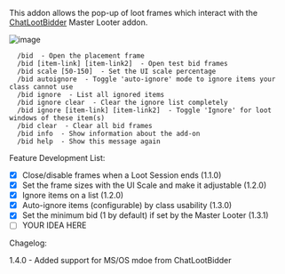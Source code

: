 This addon allows the pop-up of loot frames which interact with the [ChatLootBidder](https://github.com/trumpetx/ChatLootBidder)  Master Looter addon.

![image](https://github.com/trumpetx/NotChatLootBidder/assets/115343/425413b5-f34d-415a-b8e6-77a32354ec41)

```
  /bid  - Open the placement frame
  /bid [item-link] [item-link2]  - Open test bid frames
  /bid scale [50-150]  - Set the UI scale percentage
  /bid autoignore  - Toggle 'auto-ignore' mode to ignore items your class cannot use
  /bid ignore  - List all ignored items
  /bid ignore clear  - Clear the ignore list completely
  /bid ignore [item-link] [item-link2]  - Toggle 'Ignore' for loot windows of these item(s)
  /bid clear  - Clear all bid frames
  /bid info  - Show information about the add-on
  /bid help  - Show this message again
```


Feature Development List:
- [X] Close/disable frames when a Loot Session ends (1.1.0)
- [X] Set the frame sizes with the UI Scale and make it adjustable (1.2.0)
- [X] Ignore items on a list (1.2.0)
- [X] Auto-ignore items (configurable) by class usability (1.3.0)
- [X] Set the minimum bid (1 by default) if set by the Master Looter (1.3.1)
- [ ] YOUR IDEA HERE

Chagelog:

1.4.0 - Added support for MS/OS mdoe from ChatLootBidder